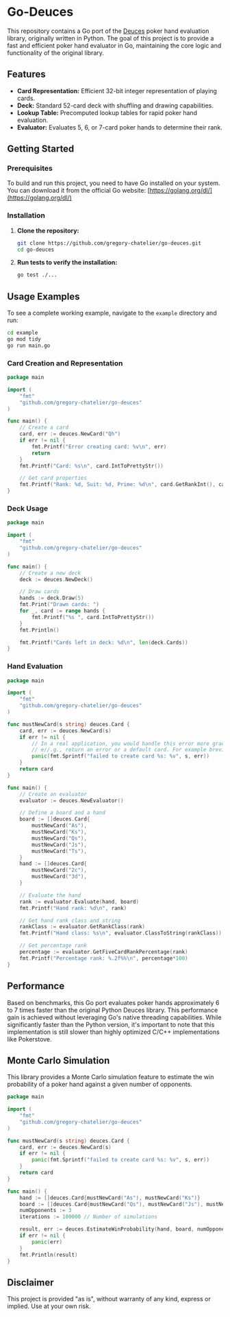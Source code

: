 # Go-Deuces

This repository contains a Go port of the [Deuces](https://github.com/worldveil/deuces) poker hand evaluation library, originally written in Python. The goal of this project is to provide a fast and efficient poker hand evaluator in Go, maintaining the core logic and functionality of the original library.

## Features

- **Card Representation:** Efficient 32-bit integer representation of playing cards.
- **Deck:** Standard 52-card deck with shuffling and drawing capabilities.
- **Lookup Table:** Precomputed lookup tables for rapid poker hand evaluation.
- **Evaluator:** Evaluates 5, 6, or 7-card poker hands to determine their rank.

## Getting Started

### Prerequisites

To build and run this project, you need to have Go installed on your system. You can download it from the official Go website: [https://golang.org/dl/](https://golang.org/dl/)

### Installation

1.  **Clone the repository:**

    ```bash
    git clone https://github.com/gregory-chatelier/go-deuces.git
    cd go-deuces
    ```

2.  **Run tests to verify the installation:**

    ```bash
    go test ./...
    ```


## Usage Examples

To see a complete working example, navigate to the `example` directory and run:

```bash
cd example
go mod tidy
go run main.go
```

### Card Creation and Representation

```go
package main

import (
	"fmt"
	"github.com/gregory-chatelier/go-deuces"
)

func main() {
	// Create a card
	card, err := deuces.NewCard("Qh")
	if err != nil {
		fmt.Printf("Error creating card: %v\n", err)
		return
	}
	fmt.Printf("Card: %s\n", card.IntToPrettyStr())

	// Get card properties
	fmt.Printf("Rank: %d, Suit: %d, Prime: %d\n", card.GetRankInt(), card.GetSuitInt(), card.GetPrime())
}
```

### Deck Usage

```go
package main

import (
	"fmt"
	"github.com/gregory-chatelier/go-deuces"
)

func main() {
	// Create a new deck
	deck := deuces.NewDeck()

	// Draw cards
	hands := deck.Draw(5)
	fmt.Print("Drawn cards: ")
	for _, card := range hands {
		fmt.Printf("%s ", card.IntToPrettyStr())
	}
	fmt.Println()

	fmt.Printf("Cards left in deck: %d\n", len(deck.Cards))
}
```

### Hand Evaluation

```go
package main

import (
	"fmt"
	"github.com/gregory-chatelier/go-deuces"
)

func mustNewCard(s string) deuces.Card {
	card, err := deuces.NewCard(s)
	if err != nil {
		// In a real application, you would handle this error more gracefully,
		// e//.g., return an error or a default card. For example brevity, we panic.
		panic(fmt.Sprintf("failed to create card %s: %v", s, err))
	}
	return card
}

func main() {
	// Create an evaluator
	evaluator := deuces.NewEvaluator()

	// Define a board and a hand
	board := []deuces.Card{
		mustNewCard("As"),
		mustNewCard("Ks"),
		mustNewCard("Qs"),
		mustNewCard("Js"),
		mustNewCard("Ts"),
	}
	hand := []deuces.Card{
		mustNewCard("2c"),
		mustNewCard("3d"),
	}

	// Evaluate the hand
	rank := evaluator.Evaluate(hand, board)
	fmt.Printf("Hand rank: %d\n", rank)

	// Get hand rank class and string
	rankClass := evaluator.GetRankClass(rank)
	fmt.Printf("Hand class: %s\n", evaluator.ClassToString(rankClass))

	// Get percentage rank
	percentage := evaluator.GetFiveCardRankPercentage(rank)
	fmt.Printf("Percentage rank: %.2f%%\n", percentage*100)
}
```

## Performance

Based on benchmarks, this Go port evaluates poker hands approximately 6 to 7 times faster than the original Python Deuces library. This performance gain is achieved without leveraging Go's native threading capabilities. While significantly faster than the Python version, it's important to note that this implementation is still slower than highly optimized C/C++ implementations like Pokerstove.

## Monte Carlo Simulation

This library provides a Monte Carlo simulation feature to estimate the win probability of a poker hand against a given number of opponents.

```go
package main

import (
	"fmt"
	"github.com/gregory-chatelier/go-deuces"
)

func mustNewCard(s string) deuces.Card {
	card, err := deuces.NewCard(s)
	if err != nil {
		panic(fmt.Sprintf("failed to create card %s: %v", s, err))
	}
	return card
}

func main() {
	hand := []deuces.Card{mustNewCard("As"), mustNewCard("Ks")}
	board := []deuces.Card{mustNewCard("Qs"), mustNewCard("Js"), mustNewCard("Ts")}
	numOpponents := 3
	iterations := 100000 // Number of simulations

	result, err := deuces.EstimateWinProbability(hand, board, numOpponents, iterations)
	if err != nil {
		panic(err)
	}
	fmt.Println(result)
}
```

## Disclaimer

This project is provided "as is", without warranty of any kind, express or implied. Use at your own risk.
